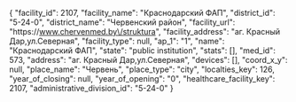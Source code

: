 {
    "facility_id": 2107,
    "facility_name": "Краснодарский ФАП",
    "district_id": "5-24-0",
    "district_name": "Червенский район",
    "facility_url": "https:\/\/www.chervenmed.by\/struktura",
    "facility_address": "аг. Красный Дар,ул.Северная",
    "facility_type": null,
    "ap_1": "1",
    "name": "Краснодарский ФАП",
    "state": "public institution",
    "stats": [],
    "med_id": 573,
    "address": "аг. Красный Дар,ул.Северная",
    "devices": [],
    "coord_x_y": null,
    "place_name": "Червень",
    "place_type": "city",
    "localties_key": 126,
    "year_of_closing": null,
    "year_of_opening": "0",
    "healthcare_facility_key": 2107,
    "administrative_division_id": "5-24-0"
}